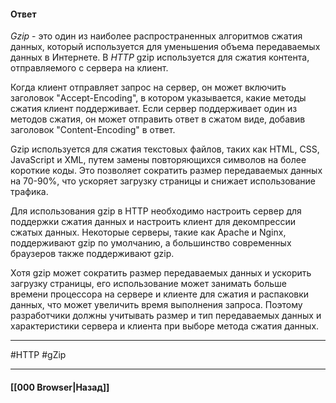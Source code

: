 #### Ответ

*Gzip* - это один из наиболее распространенных алгоритмов сжатия данных, который используется для уменьшения объема передаваемых данных в Интернете. В *HTTP* gzip используется для сжатия контента, отправляемого с сервера на клиент.

Когда клиент отправляет запрос на сервер, он может включить заголовок "Accept-Encoding", в котором указывается, какие методы сжатия клиент поддерживает. Если сервер поддерживает один из методов сжатия, он может отправить ответ в сжатом виде, добавив заголовок "Content-Encoding" в ответ.

Gzip используется для сжатия текстовых файлов, таких как HTML, CSS, JavaScript и XML, путем замены повторяющихся символов на более короткие коды. Это позволяет сократить размер передаваемых данных на 70-90%, что ускоряет загрузку страницы и снижает использование трафика.

Для использования gzip в HTTP необходимо настроить сервер для поддержки сжатия данных и настроить клиент для декомпрессии сжатых данных. Некоторые серверы, такие как Apache и Nginx, поддерживают gzip по умолчанию, а большинство современных браузеров также поддерживают gzip.

Хотя gzip может сократить размер передаваемых данных и ускорить загрузку страницы, его использование может занимать больше времени процессора на сервере и клиенте для сжатия и распаковки данных, что может увеличить время выполнения запроса. Поэтому разработчики должны учитывать размер и тип передаваемых данных и характеристики сервера и клиента при выборе метода сжатия данных.

___
#HTTP #gZip 

___

#### [[000 Browser|Назад]]